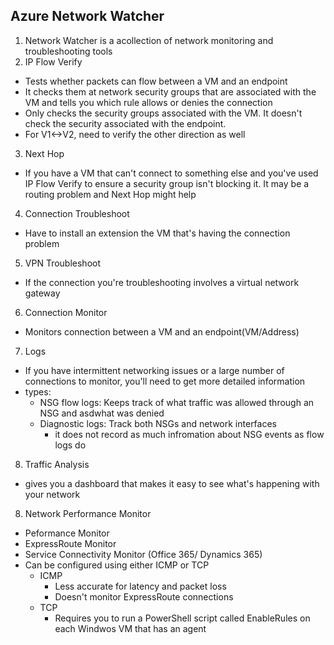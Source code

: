 ## Azure Network Watcher
1. Network Watcher is a acollection of network monitoring and troubleshooting tools
2. IP Flow Verify 
  - Tests whether packets can flow between a VM and an endpoint
  - It checks them at network security groups that are associated with the VM and tells you which rule allows or denies the connection
  - Only checks the security groups associated with the VM. It doesn't check the security associated with the endpoint.
  - For V1<->V2, need to verify the other direction as well
3. Next Hop
  - If you have a VM that can't connect to something else and you've used IP Flow Verify to ensure a security group isn't blocking it. It may be a routing problem and Next Hop might help
4. Connection Troubleshoot
  - Have to install an extension the VM that's having the connection problem
5. VPN Troubleshoot
  - If the connection you're troubleshooting involves a virtual network gateway
6. Connection Monitor
  - Monitors connection between a VM and an endpoint(VM/Address)
7. Logs
  - If you have intermittent networking issues or a large number of connections to monitor, you'll need to get more detailed information
  - types:
    - NSG flow logs: Keeps track of what traffic was allowed through an NSG and asdwhat was denied
    - Diagnostic logs: Track both NSGs and network interfaces
      - it does not record as much infromation about NSG events as flow logs do
8. Traffic Analysis
  - gives you a dashboard that makes it easy to see what's happening with your network
8. Network Performance Monitor
  - Peformance Monitor
  - ExpressRoute Monitor
  - Service Connectivity Monitor (Office 365/ Dynamics 365)
  - Can be configured using either ICMP or TCP
    - ICMP
      - Less accurate for latency and packet loss
      - Doesn't monitor ExpressRoute connections
    - TCP
      - Requires you to run a PowerShell script called EnableRules on each Windwos VM that has an agent

